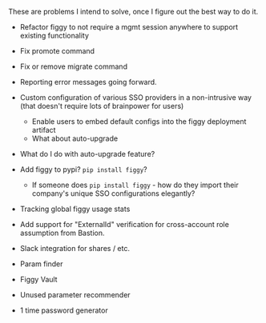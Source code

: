 These are problems I intend to solve, once I figure out the best way to do it.

- Refactor figgy to not require a mgmt session anywhere to support existing functionality
- Fix promote command
- Fix or remove migrate command

- Reporting error messages going forward.

- Custom configuration of various SSO providers in a non-intrusive way (that doesn't require lots of brainpower for users)
    - Enable users to embed default configs into the figgy deployment artifact
    - What about auto-upgrade 
    
- What do I do with auto-upgrade feature?

- Add figgy to pypi? `pip install figgy`?
    - If someone does `pip install figgy` - how do they import their company's unique SSO configurations elegantly?

- Tracking global figgy usage stats

- Add support for "ExternalId" verification for cross-account role assumption from Bastion.

- Slack integration for shares / etc.

- Param finder

- Figgy Vault

- Unused parameter recommender

- 1 time password generator